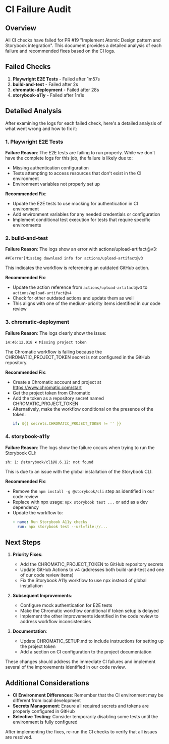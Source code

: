 # CI Failure Audit

## Overview

All CI checks have failed for PR #19 "Implement Atomic Design pattern and Storybook integration". This document provides a detailed analysis of each failure and recommended fixes based on the CI logs.

## Failed Checks

1. **Playwright E2E Tests** - Failed after 1m57s
2. **build-and-test** - Failed after 2s
3. **chromatic-deployment** - Failed after 28s
4. **storybook-a11y** - Failed after 1m1s

## Detailed Analysis

After examining the logs for each failed check, here's a detailed analysis of what went wrong and how to fix it:

### 1. Playwright E2E Tests

**Failure Reason**: The E2E tests are failing to run properly. While we don't have the complete logs for this job, the failure is likely due to:
- Missing authentication configuration
- Tests attempting to access resources that don't exist in the CI environment
- Environment variables not properly set up

**Recommended Fix**:
- Update the E2E tests to use mocking for authentication in CI environment
- Add environment variables for any needed credentials or configuration
- Implement conditional test execution for tests that require specific environments

### 2. build-and-test

**Failure Reason**: The logs show an error with actions/upload-artifact@v3:
```
##[error]Missing download info for actions/upload-artifact@v3
```
This indicates the workflow is referencing an outdated GitHub action.

**Recommended Fix**:
- Update the action reference from `actions/upload-artifact@v3` to `actions/upload-artifact@v4`
- Check for other outdated actions and update them as well
- This aligns with one of the medium-priority items identified in our code review

### 3. chromatic-deployment

**Failure Reason**: The logs clearly show the issue:
```
14:46:12.018 ✖ Missing project token
```
The Chromatic workflow is failing because the CHROMATIC_PROJECT_TOKEN secret is not configured in the GitHub repository.

**Recommended Fix**:
- Create a Chromatic account and project at https://www.chromatic.com/start
- Get the project token from Chromatic
- Add the token as a repository secret named CHROMATIC_PROJECT_TOKEN
- Alternatively, make the workflow conditional on the presence of the token:
  ```yaml
  if: ${{ secrets.CHROMATIC_PROJECT_TOKEN != '' }}
  ```

### 4. storybook-a11y

**Failure Reason**: The logs show the failure occurs when trying to run the Storybook CLI:
```
sh: 1: @storybook/cli@8.6.12: not found
```
This is due to an issue with the global installation of the Storybook CLI.

**Recommended Fix**:
- Remove the `npm install -g @storybook/cli` step as identified in our code review
- Replace with npx usage: `npx storybook test ...` or add as a dev dependency
- Update the workflow to:
  ```yaml
  - name: Run Storybook A11y checks
    run: npx storybook test --url=file://...
  ```

## Next Steps

1. **Priority Fixes**:
   - Add the CHROMATIC_PROJECT_TOKEN to GitHub repository secrets
   - Update GitHub Actions to v4 (addresses both build-and-test and one of our code review items)
   - Fix the Storybook A11y workflow to use npx instead of global installation

2. **Subsequent Improvements**:
   - Configure mock authentication for E2E tests
   - Make the Chromatic workflow conditional if token setup is delayed
   - Implement the other improvements identified in the code review to address workflow inconsistencies

3. **Documentation**:
   - Update CHROMATIC_SETUP.md to include instructions for setting up the project token
   - Add a section on CI configuration to the project documentation

These changes should address the immediate CI failures and implement several of the improvements identified in our code review.

## Additional Considerations

- **CI Environment Differences**: Remember that the CI environment may be different from local development
- **Secrets Management**: Ensure all required secrets and tokens are properly configured in GitHub
- **Selective Testing**: Consider temporarily disabling some tests until the environment is fully configured

After implementing the fixes, re-run the CI checks to verify that all issues are resolved.